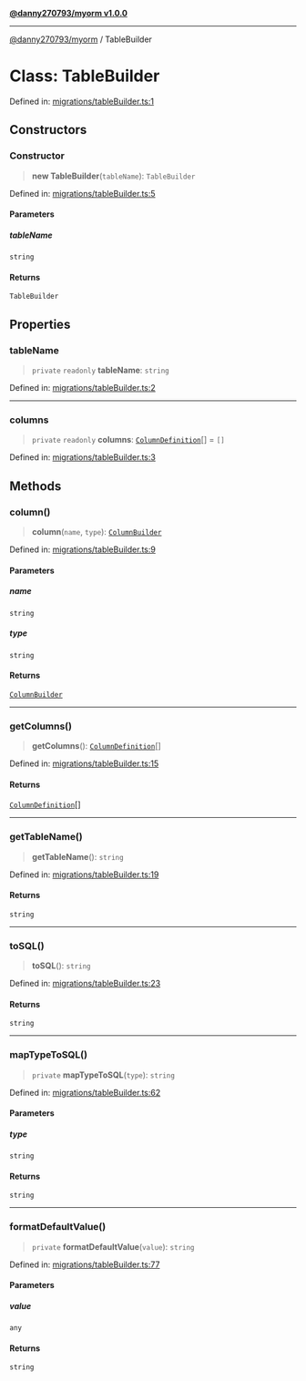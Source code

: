 [**@danny270793/myorm v1.0.0**](../README.md)

***

[@danny270793/myorm](../globals.md) / TableBuilder

# Class: TableBuilder

Defined in: [migrations/tableBuilder.ts:1](https://github.com/danny270793/MyORM/blob/9faec68ed1d5f8ec030994851f3cd734dd1ff811/src/libraries/migrations/tableBuilder.ts#L1)

## Constructors

### Constructor

> **new TableBuilder**(`tableName`): `TableBuilder`

Defined in: [migrations/tableBuilder.ts:5](https://github.com/danny270793/MyORM/blob/9faec68ed1d5f8ec030994851f3cd734dd1ff811/src/libraries/migrations/tableBuilder.ts#L5)

#### Parameters

##### tableName

`string`

#### Returns

`TableBuilder`

## Properties

### tableName

> `private` `readonly` **tableName**: `string`

Defined in: [migrations/tableBuilder.ts:2](https://github.com/danny270793/MyORM/blob/9faec68ed1d5f8ec030994851f3cd734dd1ff811/src/libraries/migrations/tableBuilder.ts#L2)

***

### columns

> `private` `readonly` **columns**: [`ColumnDefinition`](../interfaces/ColumnDefinition.md)[] = `[]`

Defined in: [migrations/tableBuilder.ts:3](https://github.com/danny270793/MyORM/blob/9faec68ed1d5f8ec030994851f3cd734dd1ff811/src/libraries/migrations/tableBuilder.ts#L3)

## Methods

### column()

> **column**(`name`, `type`): [`ColumnBuilder`](ColumnBuilder.md)

Defined in: [migrations/tableBuilder.ts:9](https://github.com/danny270793/MyORM/blob/9faec68ed1d5f8ec030994851f3cd734dd1ff811/src/libraries/migrations/tableBuilder.ts#L9)

#### Parameters

##### name

`string`

##### type

`string`

#### Returns

[`ColumnBuilder`](ColumnBuilder.md)

***

### getColumns()

> **getColumns**(): [`ColumnDefinition`](../interfaces/ColumnDefinition.md)[]

Defined in: [migrations/tableBuilder.ts:15](https://github.com/danny270793/MyORM/blob/9faec68ed1d5f8ec030994851f3cd734dd1ff811/src/libraries/migrations/tableBuilder.ts#L15)

#### Returns

[`ColumnDefinition`](../interfaces/ColumnDefinition.md)[]

***

### getTableName()

> **getTableName**(): `string`

Defined in: [migrations/tableBuilder.ts:19](https://github.com/danny270793/MyORM/blob/9faec68ed1d5f8ec030994851f3cd734dd1ff811/src/libraries/migrations/tableBuilder.ts#L19)

#### Returns

`string`

***

### toSQL()

> **toSQL**(): `string`

Defined in: [migrations/tableBuilder.ts:23](https://github.com/danny270793/MyORM/blob/9faec68ed1d5f8ec030994851f3cd734dd1ff811/src/libraries/migrations/tableBuilder.ts#L23)

#### Returns

`string`

***

### mapTypeToSQL()

> `private` **mapTypeToSQL**(`type`): `string`

Defined in: [migrations/tableBuilder.ts:62](https://github.com/danny270793/MyORM/blob/9faec68ed1d5f8ec030994851f3cd734dd1ff811/src/libraries/migrations/tableBuilder.ts#L62)

#### Parameters

##### type

`string`

#### Returns

`string`

***

### formatDefaultValue()

> `private` **formatDefaultValue**(`value`): `string`

Defined in: [migrations/tableBuilder.ts:77](https://github.com/danny270793/MyORM/blob/9faec68ed1d5f8ec030994851f3cd734dd1ff811/src/libraries/migrations/tableBuilder.ts#L77)

#### Parameters

##### value

`any`

#### Returns

`string`

